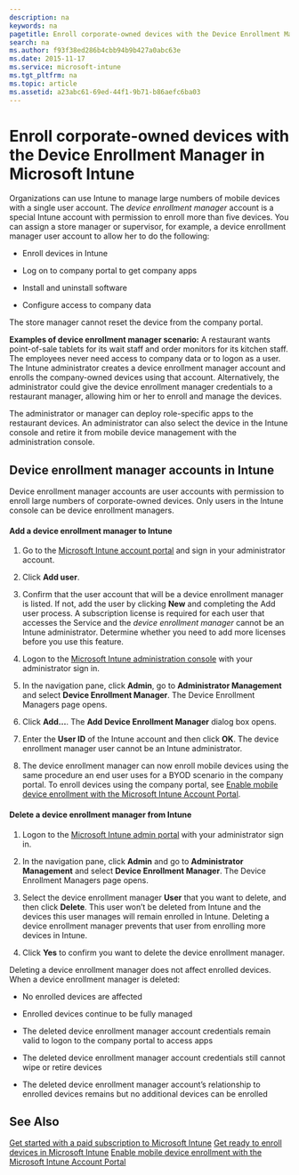 ```yaml
---
description: na
keywords: na
pagetitle: Enroll corporate-owned devices with the Device Enrollment Manager in Microsoft Intune
search: na
ms.author: f93f38ed286b4cbb94b9b427a0abc63e
ms.date: 2015-11-17
ms.service: microsoft-intune
ms.tgt_pltfrm: na
ms.topic: article
ms.assetid: a23abc61-69ed-44f1-9b71-b86aefc6ba03
---
```

# Enroll corporate-owned devices with the Device Enrollment Manager in Microsoft Intune
Organizations can use Intune to manage large numbers of mobile devices with a single user account. The *device enrollment manager* account is a special Intune account with permission to enroll more than five devices. You can assign a store manager or supervisor, for example, a device enrollment manager user account to allow her to do the following:

- Enroll devices in Intune

- Log on to company portal to get company apps

- Install and uninstall software

- Configure access to company data

The store manager cannot reset the device from the company portal.

**Examples of device enrollment manager scenario:**
A restaurant wants point-of-sale tablets for its wait staff and order monitors for its kitchen staff. The employees never need access to company data or to logon as a user. The Intune administrator creates a device enrollment manager account and enrolls the company-owned devices using that account. Alternatively, the administrator could give the device enrollment manager credentials to a restaurant manager, allowing him or her to enroll and manage the devices.

The administrator or manager can deploy role-specific apps to the restaurant devices. An administrator can also select the device in the Intune console and retire it from mobile device management with the administration console.

## Device enrollment manager accounts in Intune
Device enrollment manager accounts are user accounts with permission to enroll large numbers of corporate-owned devices. Only users in the Intune console can be device enrollment managers.

#### Add a device enrollment manager to Intune

1. Go to the [Microsoft Intune account portal](http://go.microsoft.com/fwlink/?LinkId=698854) and sign in your administrator account.

2. Click **Add user**.

3. Confirm that the user account that will be a device enrollment manager is listed. If not, add the user by clicking **New** and completing the Add user process. A subscription license is required for each user that accesses the Service and the *device enrollment manager* cannot be an Intune administrator. Determine whether you need to add more licenses before you use this feature.

4. Logon to the [Microsoft Intune administration console](http://manage.microsoft.com) with your administrator sign in.

5. In the navigation pane, click **Admin**, go to **Administrator Management** and select **Device Enrollment Manager**. The Device Enrollment Managers page opens.

6. Click **Add…**. The **Add Device Enrollment Manager** dialog box opens.

7. Enter the **User ID** of the Intune account and then click **OK**. The device enrollment manager user cannot be an Intune administrator.

8. The device enrollment manager can now enroll mobile devices using the same procedure an end user uses for a BYOD scenario in the company portal. To enroll devices using the company portal, see [Enable mobile device enrollment with the Microsoft Intune Account Portal](../Topic/Enable_mobile_device_enrollment_with_the_Microsoft_Intune_Account_Portal.md).

#### Delete a device enrollment manager from Intune

1. Logon to the [Microsoft Intune admin portal](http://manage.microsoft.com) with your administrator sign in.

2. In the navigation pane, click **Admin** and go to **Administrator Management** and select **Device Enrollment Manager**. The Device Enrollment Managers page opens.

3. Select the device enrollment manager **User** that you want to delete, and then click **Delete**. This user won’t be deleted from Intune and the devices this user manages will remain enrolled in Intune. Deleting a device enrollment manager prevents that user from enrolling more devices in Intune.

4. Click **Yes** to confirm you want to delete the device enrollment manager.

Deleting a device enrollment manager does not affect enrolled devices. When a device enrollment manager is deleted:

- No enrolled devices are affected

- Enrolled devices continue to be fully managed

- The deleted device enrollment manager account credentials remain valid to logon to the company portal to access apps

- The deleted device enrollment manager account credentials still cannot wipe or retire devices

- The deleted device enrollment manager account’s relationship to enrolled devices remains but no additional devices can be enrolled

## See Also
[Get started with a paid subscription to Microsoft Intune](../Topic/Get_started_with_a_paid_subscription_to_Microsoft_Intune.md)
[Get ready to enroll devices in Microsoft Intune](../Topic/Get_ready_to_enroll_devices_in_Microsoft_Intune.md)
[Enable mobile device enrollment with the Microsoft Intune Account Portal](../Topic/Enable_mobile_device_enrollment_with_the_Microsoft_Intune_Account_Portal.md)


